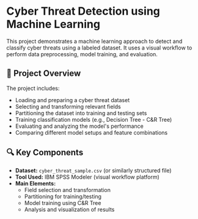 # Cyber Threat Detection using Machine Learning

This project demonstrates a machine learning approach to detect and classify cyber threats using a labeled dataset. It uses a visual workflow to perform data preprocessing, model training, and evaluation.

## 🧠 Project Overview

The project includes:

- Loading and preparing a cyber threat dataset
- Selecting and transforming relevant fields
- Partitioning the dataset into training and testing sets
- Training classification models (e.g., Decision Tree - C&R Tree)
- Evaluating and analyzing the model's performance
- Comparing different model setups and feature combinations

## 🔍 Key Components

- **Dataset:** `cyber_threat_sample.csv` (or similarly structured file)
- **Tool Used:** IBM SPSS Modeler (visual workflow platform)
- **Main Elements:**
  - Field selection and transformation
  - Partitioning for training/testing
  - Model training using C&R Tree
  - Analysis and visualization of results



